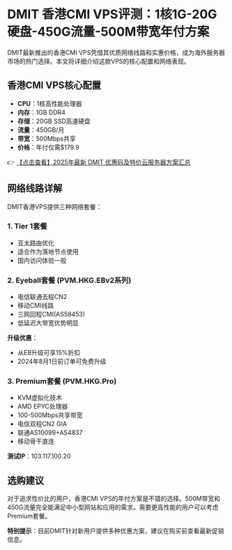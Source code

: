 # DMIT 香港CMI VPS评测：1核1G-20G硬盘-450G流量-500M带宽年付方案

DMIT最新推出的香港CMI VPS凭借其优质网络线路和实惠价格，成为海外服务器市场的热门选择。本文将详细介绍这款VPS的核心配置和网络表现。

## 香港CMI VPS核心配置

- **CPU**：1核高性能处理器
- **内存**：1GB DDR4
- **存储**：20GB SSD高速硬盘
- **流量**：450GB/月
- **带宽**：500Mbps共享
- **价格**：年付仅需$179.9

👉 [【点击查看】2025年最新 DMIT 优惠码及特价云服务器方案汇总](https://bit.ly/dmit_coupon)

## 网络线路详解

DMIT香港VPS提供三种网络套餐：

### 1. Tier 1套餐
- 亚太路由优化
- 适合作为落地节点使用
- 国内访问体验一般

### 2. Eyeball套餐 (PVM.HKG.EBv2系列)
- 电信联通去程CN2
- 移动CMI线路
- 三网回程CMI(AS58453)
- 低延迟大带宽优势明显

**升级优惠**：
- 从EB升级可享15%折扣
- 2024年8月1日前订单可免费升级

### 3. Premium套餐 (PVM.HKG.Pro)
- KVM虚拟化技术
- AMD EPYC处理器
- 100-500Mbps共享带宽
- 电信双程CN2 GIA
- 联通AS10099+AS4837
- 移动骨干直连

**测试IP**：103.117.100.20

## 选购建议

对于追求性价比的用户，香港CMI VPS的年付方案是不错的选择。500M带宽和450G流量完全能满足中小型网站和应用的需求。需要更高性能的用户可以考虑Premium套餐。

**特别提示**：目前DMIT针对新用户提供多种优惠方案，建议在购买前查看最新促销信息。